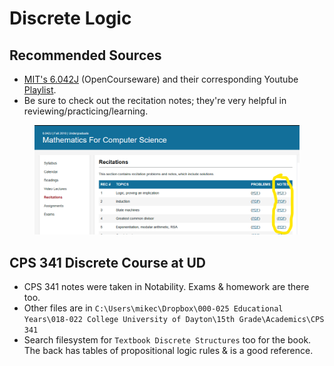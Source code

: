 # Discrete Logic

## Recommended Sources

* [MIT's 6.042J](https://www.youtube.com/playlist?list=PLB7540DEDD482705B) (OpenCourseware) and their corresponding Youtube [Playlist](https://www.youtube.com/playlist?list=PLB7540DEDD482705B).&#x20;
* Be sure to check out the recitation notes; they're very helpful in reviewing/practicing/learning.

<figure><img src="../../../.gitbook/assets/image (86).png" alt=""><figcaption></figcaption></figure>

## CPS 341 Discrete Course at UD

* CPS 341 notes were taken in Notability. Exams & homework are there too.
* Other files are in `C:\Users\mikec\Dropbox\000-025 Educational Years\018-022 College University of Dayton\15th Grade\Academics\CPS 341`
* Search filesystem for `Textbook Discrete Structures` too for the book. The back has tables of propositional logic rules & is a good reference.
